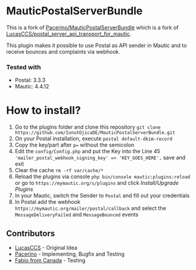# MauticPostalServerBundle
This is a fork of [Pacerino/MauticPostalServerBundle](https://github.com/Pacerino/MauticPostalServerBundle) which is a fork of [LucasCCS/postal_server_api_transport_for_mautic](https://github.com/LucasCCS/postal_server_api_transport_for_mautic).

This plugin makes it possible to use Postal as API sender in Mautic and to receive bounces and complaints via webhook.

### Tested with
- Postal: 3.3.3
- Mautic: 4.4.12


# How to install?

1. Go to the plugins folder and clone this repository `git clone https://github.com/IonutOjicaDE/MauticPostalServerBundle.git`
2. On your Postal installation, execute `postal default-dkim-record`
3. Copy the key/part after `p=` without the semicolon
4. Edit the `config/Config.php` and put the Key into the Line 45 `'mailer_postal_webhook_signing_key' => 'KEY_GOES_HERE',` save and exit
5. Clear the cache `rm -rf var/cache/*`
6. Reload the plugins via console `php bin/console mautic:plugins:reload` or go to `https://mymautic.org/s/plugins` and click _Install/Upgrade Plugins_
7. In your Mautic, switch the Sender to `Postal` and fill out your credentials
8. In Postal add the webhook `https://mymautic.org/mailer/postal/callback` and select the `MessageDeliveryFailed` and `MessageBounced` events

## Contributors

- [LucasCCS](https://github.com/LucasCCS) - Original Idea
- [Pacerino](https://github.com/Pacerino) - Implementing, Bugfix and Testing
- [Fabio from Canada](https://github.com/fanpero87) - Testing

